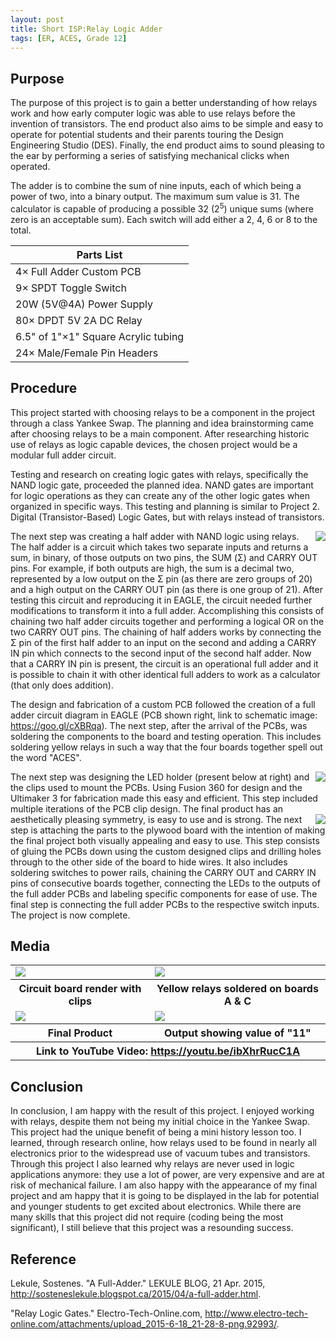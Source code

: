 ```yaml
---
layout: post
title: Short ISP:Relay Logic Adder
tags: [ER, ACES, Grade 12]
---
```

Purpose
-------
The purpose of this project is to gain a better understanding of how relays work and how early computer logic was able to use relays before the invention of transistors. The end product also aims to be simple and easy to operate for potential students and their parents touring the Design Engineering Studio (DES). Finally, the end product aims to sound pleasing to the ear by performing a series of satisfying mechanical clicks when operated.

The adder is to combine the sum of nine inputs, each of which being a power of two, into a binary output. The maximum sum value is 31. The calculator is capable of producing a possible 32 (2<sup>5</sup>) unique sums (where zero is an acceptable sum). Each switch will add either a 2, 4, 6 or 8 to the total.

Parts List|
----------|
4× Full Adder Custom PCB|5× DC Power Jack
9× SPDT Toggle Switch|4× DC Barrel Plug
20W (5V@4A) Power Supply|5× 10mm Red LED
80× DPDT 5V 2A DC Relay|Grey PLA 3D Printer Filament
6.5" of 1"×1" Square Acrylic tubing|Clear Acrylic Sheet
24× Male/Female Pin Headers|Plywood Board


Procedure
---------
This project started with choosing relays to be a component in the project through a class Yankee Swap. The planning and idea brainstorming came after choosing relays to be a main component. After researching historic use of relays as logic capable devices, the chosen project would be a modular full adder circuit.

Testing and research on creating logic gates with relays, specifically the NAND logic gate, proceeded the planned idea. NAND gates are important for logic operations as they can create any of the other logic gates when organized in specific ways. This testing and planning is similar to Project 2. Digital (Transistor-Based) Logic Gates, but with relays instead of transistors.

<img style="float:right" src="https://emcauliffe.ca/Images/ER%20Reports/Grade%2012/Short%20ISP/Screen%20Shot%202017-11-05%20at%2017.05.12.png">
The next step was creating a half adder with NAND logic using relays. The half adder is a circuit which takes two separate inputs and returns a sum, in binary, of those outputs on two pins, the SUM (Σ) and CARRY OUT pins. For example, if both outputs are high, the sum is a decimal two, represented by a low output on the Σ pin (as there are zero groups of 20) and a high output on the CARRY OUT pin (as there is one group of 21). After testing this circuit and reproducing it in EAGLE, the circuit needed further modifications to transform it into a full adder. Accomplishing this consists of chaining two half adder circuits together and performing a logical OR on the two CARRY OUT pins. The chaining of half adders works by connecting the Σ pin of the first half adder to an input on the second and adding a CARRY IN pin which connects to the second input of the second half adder. Now that a CARRY IN pin is present, the circuit is an operational full adder and it is possible to chain it with other identical full adders to work as a calculator (that only does addition).  

The design and fabrication of a custom PCB followed the creation of a full adder circuit diagram in EAGLE (PCB shown right, link to schematic image: <https://goo.gl/cXBRqa>). The next step, after the arrival of the PCBs, was soldering the components to the board and testing operation. This includes soldering yellow relays in such a way that the four boards together spell out the word "ACES".

<img style="float:right" src="https://emcauliffe.ca/Images/ER%20Reports/Grade%2012/Short%20ISP/LED_Display.jpg">
The next step was designing the LED holder (present below at right) and the clips used to mount the PCBs. Using Fusion 360 for design and the Ultimaker 3 for fabrication made this easy and efficient. This step included multiple iterations of the PCB clip design. The final product has an aesthetically pleasing symmetry, is easy to use and is strong.

<img style="float:right" src="https://emcauliffe.ca/Images/ER%20Reports/Grade%2012/Short%20ISP/RelayInternals.jpg">
The next step is attaching the parts to the plywood board with the intention of making the final project both visually appealing and easy to use. This step consists of gluing the PCBs down using the custom designed clips and drilling holes through to the other side of the board to hide wires. It also includes soldering switches to power rails, chaining the CARRY OUT and CARRY IN pins of consecutive boards together, connecting the LEDs to the outputs of the full adder PCBs and labeling specific components for ease of use. The final step is connecting the full adder PCBs to the respective switch inputs. The project is now complete.


Media
-----
<table>
  <tr>
    <td>
      <img src="https://emcauliffe.ca/Images/ER%20Reports/Grade%2012/Challenge%201%20Rotary%20Switch%20Monitor/challenge1.jpg">
    </td>
    <td>
      <img src="https://emcauliffe.ca/Images/ER%20Reports/Grade%2012/Short%20ISP/20171026_234541.jpg">
    </td>
  </tr>
  <tr>
    <th>Circuit board render with clips</th>
    <th>Yellow relays soldered on boards A & C</th>
  </tr>
  <tr>
    <td>
      <img src="https://emcauliffe.ca/Images/ER%20Reports/Grade%2012/Short%20ISP/DSC_0019.JPG">
    </td>
    <td>
      <img src="https://emcauliffe.ca/Images/ER%20Reports/Grade%2012/Short%20ISP/DSC_0021.JPG">
    </td>
  </tr>
  <tr>
    <th>Final Product</th>
    <th>Output showing value of "11"</th>
  </tr>
  <tr>
    <th colspan="2">Link to YouTube Video: <a href="https://youtu.be/ibXhrRucC1A">https://youtu.be/ibXhrRucC1A</a></th>
  </tr>
</table>

Conclusion
-----
In conclusion, I am happy with the result of this project. I enjoyed working with relays, despite them not being my initial choice in the Yankee Swap. This project had the unique benefit of being a mini history lesson too. I learned, through research online, how relays used to be found in nearly all electronics prior to the widespread use of vacuum tubes and transistors. Through this project I also learned why relays are never used in logic applications anymore: they use a lot of power, are very expensive and are at risk of mechanical failure. I am also happy with the appearance of my final project and am happy that it is going to be displayed in the lab for potential and younger students to get excited about electronics. While there are many skills that this project did not require (coding being the most significant), I still believe that this project was a resounding success.

Reference
-----
Lekule, Sostenes. "A Full-Adder." LEKULE BLOG, 21 Apr. 2015, <http://sosteneslekule.blogspot.ca/2015/04/a-full-adder.html>.

"Relay Logic Gates." Electro-Tech-Online.com, <http://www.electro-tech-online.com/attachments/upload_2015-6-18_21-28-8-png.92993/>.
